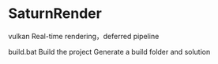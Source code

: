 # SaturnRender
vulkan Real-time rendering，deferred pipeline

build.bat Build the project 
Generate a build folder and solution
